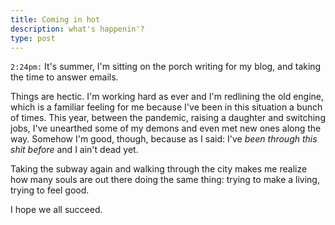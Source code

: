 ```yaml
---
title: Coming in hot
description: what's happenin'?
type: post
---
```


`2:24pm:` It's summer, I'm sitting on the porch writing for my blog, and taking the time to answer emails.

Things are hectic. I'm working hard as ever and I'm redlining the old engine, which is a familiar feeling for me because I've been in this situation a bunch of times. This year, between the pandemic, raising a daughter and switching jobs, I've unearthed some of my demons and even met new ones along the way. Somehow I'm good, though, because as I said: I've *been through this shit before* and I ain't dead yet.

Taking the subway again and walking through the city makes me realize how many souls are out there doing the same thing: trying to make a living, trying to feel good.

I hope we all succeed.
